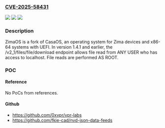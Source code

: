 ### [CVE-2025-58431](https://cve.mitre.org/cgi-bin/cvename.cgi?name=CVE-2025-58431)
![](https://img.shields.io/static/v1?label=Product&message=ZimaOS&color=blue)
![](https://img.shields.io/static/v1?label=Version&message=%3C%3D%201.4.1%20&color=brightgreen)
![](https://img.shields.io/static/v1?label=Vulnerability&message=CWE-250%3A%20Execution%20with%20Unnecessary%20Privileges&color=brightgreen)

### Description

ZimaOS is a fork of CasaOS, an operating system for Zima devices and x86-64 systems with UEFI. In version 1.4.1 and earlier, the /v2_1/files/file/download endpoint allows file read from ANY USER who has access to localhost. File reads are performed AS ROOT.

### POC

#### Reference
No PoCs from references.

#### Github
- https://github.com/0xvpr/vpr-labs
- https://github.com/fkie-cad/nvd-json-data-feeds

